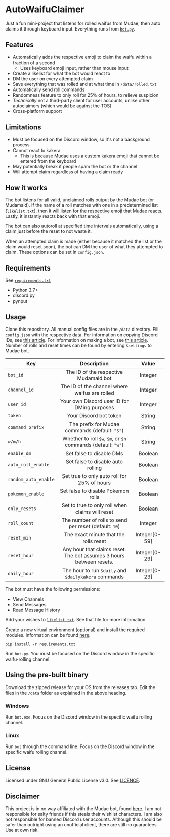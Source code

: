 # AutoWaifuClaimer
Just a fun mini-project that listens for rolled waifus from Mudae, then auto claims it through keyboard input. Everything runs from [`bot.py`](./bot.py).

## Features
* Automatically adds the respective emoji to claim the waifu within a fraction of a second
  * Uses keyboard emoji input, rather than mouse input
* Create a likelist for what the bot would react to
* DM the user on every attempted claim
* Save everything that was rolled and at what time in `/data/rolled.txt`
* Automatically send roll commands
* Randomness feature to only roll for 25% of hours, to relieve suspicion
* *Technically* not a third-party client for user accounts, unlike other autoclaimers (which would be against the TOS)
* Cross-platform support

## Limitations
* Must be focused on the Discord window, so it's not a background process
* Cannot react to kakera
  * This is because Mudae uses a custom kakera emoji that cannot be entered from the keyboard
* May potentially break if people spam the bot or the channel
* Will attempt claim regardless of having a claim ready

## How it works
The bot listens for all valid, unclaimed rolls output by the Mudae bot (or Mudamaid).
If the name of a roll matches with one in a predetermined list (`likelist.txt`),
then it will listen for the respective emoji that Mudae reacts. Lastly, it instantly reacts back with that emoji.

The bot can also autoroll at specified time intervals automatically, using a claim just before the reset to not waste it.

When an attempted claim is made (either because it matched the list or the claim would reset soon), the bot can DM the
user of what they attempted to claim. These options can be set in `config.json`.

## Requirements
See [`requirements.txt`](./requirements.txt)
* Python 3.7+
* discord.py
* pynput

## Usage
Clone this repository. All manual config files are in the `/data` directory. Fill `config.json` with the respective data. For information on copying Discord IDs, see [this article](https://support.discordapp.com/hc/en-us/articles/206346498-Where-can-I-find-my-User-Server-Message-ID-). For information on making a bot, see [this article](https://www.writebots.com/discord-bot-token/).
Number of rolls and reset times can be found by entering `$settings` to Mudae bot.

Key|Description|Value
---|:---:|:---:
`bot_id`|The ID of the respective Mudamaid bot|Integer
`channel_id`|The ID of the channel where waifus are rolled|Integer
`user_id`|Your own Discord user ID for DMing purposes|Integer
`token`|Your Discord bot token|String
`command_prefix`|The prefix for Mudae commands (default: `"$"`)|String
`w/m/h`|Whether to roll `$w`, `$m`, or `$h` commands (default: `"w"`)|String
`enable_dm`|Set false to disable DMs|Boolean
`auto_roll_enable`|Set false to disable auto rolling|Boolean
`random_auto_enable`|Set true to only auto roll for 25% of hours|Boolean
`pokemon_enable`|Set false to disable Pokemon rolls|Boolean
`only_resets`|Set to true to only roll when claims will reset|Boolean
`roll_count`|The number of rolls to send per reset (default: `10`)|Integer
`reset_min`|The exact minute that the rolls reset|Integer[0-59]
`reset_hour`|Any hour that claims reset. The bot assumes 3 hours between resets.|Integer[0-23]
`daily_hour`|The hour to run `$daily` and `$dailykakera` commands|Integer[0-23]


The bot must have the following permissions:
* View Channels
* Send Messages
* Read Message History

Add your wishes to [`likelist.txt`](./data/likelist.txt). See that file for more information.

Create a new virtual environment (optional) and install the required modules. Information can be found [here](https://docs.python.org/3/library/venv.html).
```
pip install -r requirements.txt
```

Run `bot.py`. You must be focused on the Discord window in the specific waifu-rolling channel.

## Using the pre-built binary
Download the zipped release for your OS from the releases tab. Edit the files in the `/data` folder as explained in the above heading. 

### Windows
Run `bot.exe`. Focus on the Discord window in the specific waifu rolling channel.

### Linux
Run `bot` through the command line. Focus on the Discord window in the specific waifu rolling channel.

## License
Licensed under GNU General Public License v3.0. See [LICENCE](./LICENSE).

## Disclaimer
This project is in no way affiliated with the Mudae bot, found [here](https://top.gg/bot/432610292342587392). I am not responsible for salty friends if this steals their wishlist characters. I am also not responsible for banned Discord user accounts. Although this should be safer than outright using an unofficial client, there are still no guarantees. Use at own risk.
